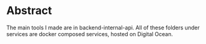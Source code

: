 # Abstract
The main tools I made are in backend-internal-api. All of these folders under services are docker composed services, hosted on Digital Ocean. 
